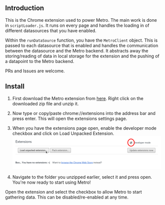 ## Introduction ##

This is the Chrome extension used to power Metro. The main work is done in
`scriptLoader.js`. It runs on every page and handles the loading in of
different datasources that you have enabled.

Within the `runDataSource` function, you have the `MetroClient` object. This is
passed to each datasource that is enabled and handles the communication between
the datasource and the Metro backend. It abstracts away the storing/reading of
data in local storage for the extension and the pushing of a datapoint to the
Metro backend.

PRs and Issues are welcome.

## Install ##

1. First download the Metro extension from [here](https://github.com/MetroPlatform/MetroChromeExtension/archive/master.zip). Right click on the downloaded zip file and unzip it.

2. Now type or copy/paste chrome://extensions into the address bar and press enter. This will open the extensions settings page.

3. When you have the extensions page open, enable the developer mode checkbox and click on Load Unpacked Extension.
![](assets/extensionsPage.png)

4. Navigate to the folder you unzipped earlier, select it and press open. You're now ready to start using Metro!

Open the extension and select the checkbox to allow Metro to start gathering
data. This can be disabled/re-enabled at any time.
